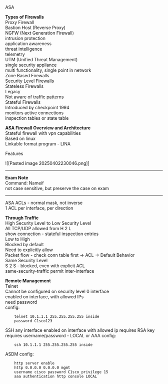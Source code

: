 ASA

**Types of Firewalls**  
Proxy Firewall  
Bastion Host (Reverse Proxy)  
NGFW (Next Generation Firewall)  
	intrusion protection  
	application awareness  
	threat intelligence  
	telemetry  
UTM (Unified Threat Management)  
	single security appliance  
	multi functionality, single point in network  
Zone Based Firewalls  
Security Level Firewalls  
Stateless Firewalls  
	Legacy  
	Not aware of traffic patterns  
Stateful Firewalls  
	Introduced by checkpoint 1994  
	monitors active connections  
	inspection tables or state table  

**ASA Firewall Overview and Architecture**  
Stateful firewall with vpn capabilities  
Based on linux  
Linkable format program - LINA  

Features  
  
![[Pasted image 20250402230046.png]]

---

**Exam Note**  
Command: Nameif  
	not case sensitive, but preserve the case on exam  

---

ASA ACLs - normal mask, not inverse  
1 ACL per interface, per direction  

**Through Traffic**  
High Security Level to Low Security Level  
	All TCP/UDP allowed from H 2 L  
	show connection - stateful inspection entries  
Low to High  
	Blocked by default  
	Need to explicitly allow  
	Packet flow - check conn table first -> ACL -> Default Behavior  
Same Security Level  
	S 2 S - blocked, even with explicit ACL  
	same-security-traffic permit inter-interface  
 
**Remote Management**  
Telnet  
	Cannot be configured on security level 0 interface  
	enabled on interface, with allowed IPs  
	need password  
	config:
		
		telnet 10.1.1.1 255.255.255.255 inside
		password C1sco123
		
SSH
	any interface
	enabled on interface with allowed ip
	requires RSA key
	requires username/password - LOCAL or AAA
	config:
	
		ssh 10.1.1.1 255.255.255.255 inside
		
ASDM
	config:
	
		http server enable
		http 0.0.0.0 0.0.0.0 mgmt
		username cisco password C1sco privilege 15
		aaa authentication http console LOCAL
	